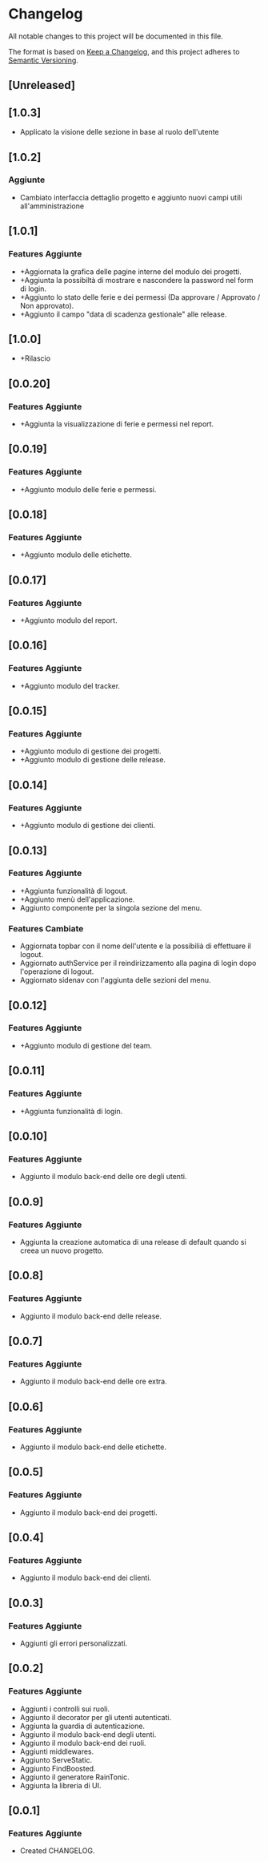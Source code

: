 # Changelog

All notable changes to this project will be documented in this file.

The format is based on [Keep a Changelog](https://keepachangelog.com/en/1.0.0/),
and this project adheres to [Semantic Versioning](https://semver.org/spec/v2.0.0.html).

## [Unreleased]

## [1.0.3]

* Applicato la visione delle sezione in base al ruolo dell'utente

## [1.0.2]

### Aggiunte

- Cambiato interfaccia dettaglio progetto e aggiunto nuovi campi utili all'amministrazione

## [1.0.1]

### Features Aggiunte

- +Aggiornata la grafica delle pagine interne del modulo dei progetti.
- +Aggiunta la possibiltà di mostrare e nascondere la password nel form di login.
- +Aggiunto lo stato delle ferie e dei permessi (Da approvare / Approvato / Non approvato).
- +Aggiunto il campo "data di scadenza gestionale" alle release.

## [1.0.0]

- +Rilascio

## [0.0.20]

### Features Aggiunte

- +Aggiunta la visualizzazione di ferie e permessi nel report.

## [0.0.19]

### Features Aggiunte

- +Aggiunto modulo delle ferie e permessi.

## [0.0.18]

### Features Aggiunte

- +Aggiunto modulo delle etichette.

## [0.0.17]

### Features Aggiunte

- +Aggiunto modulo del report.

## [0.0.16]

### Features Aggiunte

- +Aggiunto modulo del tracker.

## [0.0.15]

### Features Aggiunte

- +Aggiunto modulo di gestione dei progetti.
- +Aggiunto modulo di gestione delle release.

## [0.0.14]

### Features Aggiunte

- +Aggiunto modulo di gestione dei clienti.

## [0.0.13]

### Features Aggiunte

- +Aggiunta funzionalità di logout.
- +Aggiunto menù dell'applicazione.
- Aggiunto componente per la singola sezione del menu.

### Features Cambiate

- Aggiornata topbar con il nome dell'utente e la possibilià di effettuare il logout.
- Aggiornato authService per il reindirizzamento alla pagina di login dopo l'operazione di logout.
- Aggiornato sidenav con l'aggiunta delle sezioni del menu.

## [0.0.12]

### Features Aggiunte

- +Aggiunto modulo di gestione del team.

## [0.0.11]

### Features Aggiunte

- +Aggiunta funzionalità di login.

## [0.0.10]

### Features Aggiunte

- Aggiunto il modulo back-end delle ore degli utenti.

## [0.0.9]

### Features Aggiunte

- Aggiunta la creazione automatica di una release di default quando si creea un nuovo progetto.

## [0.0.8]

### Features Aggiunte

- Aggiunto il modulo back-end delle release.

## [0.0.7]

### Features Aggiunte

- Aggiunto il modulo back-end delle ore extra.

## [0.0.6]

### Features Aggiunte

- Aggiunto il modulo back-end delle etichette.

## [0.0.5]

### Features Aggiunte

- Aggiunto il modulo back-end dei progetti.

## [0.0.4]

### Features Aggiunte

- Aggiunto il modulo back-end dei clienti.

## [0.0.3]

### Features Aggiunte

- Aggiunti gli errori personalizzati.

## [0.0.2]

### Features Aggiunte

- Aggiunti i controlli sui ruoli.
- Aggiunto il decorator per gli utenti autenticati.
- Aggiunta la guardia di autenticazione.
- Aggiunto il modulo back-end degli utenti.
- Aggiunto il modulo back-end dei ruoli.
- Aggiunti middlewares.
- Aggiunto ServeStatic.
- Aggiunto FindBoosted.
- Aggiunto il generatore RainTonic.
- Aggiunta la libreria di UI.

## [0.0.1]

### Features Aggiunte

- Created CHANGELOG.
